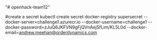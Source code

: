 "# openhack-team12" 

#create a secret
kubectl create secret docker-registry supersecret --docker-server=challenge1.azurecr.io --docker-username=challenge1 --docker-password=zJuQ6JKFVN9gFjQVnAejSfLim/KL5L0d --docker-email=andrew.meehan@orderdynamics.com
